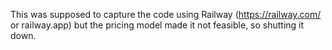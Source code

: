 This was supposed to capture the code using Railway (https://railway.com/ or railway.app) but the pricing model made it not feasible, so shutting it down.

